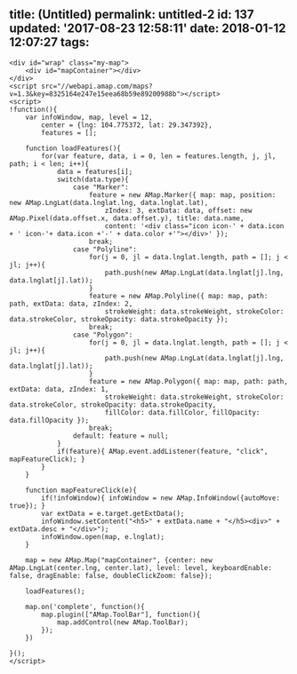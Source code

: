 title: (Untitled)
permalink: untitled-2
id: 137
updated: '2017-08-23 12:58:11'
date: 2018-01-12 12:07:27
tags:
---

	<div id="wrap" class="my-map">
		<div id="mapContainer"></div>
	</div>
	<script src="//webapi.amap.com/maps?v=1.3&key=8325164e247e15eea68b59e89200988b"></script>
	<script>
	!function(){
		var infoWindow, map, level = 12,
			center = {lng: 104.775372, lat: 29.347392},
			features = [];

		function loadFeatures(){
			for(var feature, data, i = 0, len = features.length, j, jl, path; i < len; i++){
				data = features[i];
				switch(data.type){
					case "Marker":
						feature = new AMap.Marker({ map: map, position: new AMap.LngLat(data.lnglat.lng, data.lnglat.lat),
							zIndex: 3, extData: data, offset: new AMap.Pixel(data.offset.x, data.offset.y), title: data.name,
							content: '<div class="icon icon-' + data.icon + ' icon-'+ data.icon +'-' + data.color +'"></div>' });
						break;
					case "Polyline":
						for(j = 0, jl = data.lnglat.length, path = []; j < jl; j++){
							path.push(new AMap.LngLat(data.lnglat[j].lng, data.lnglat[j].lat));
						}
						feature = new AMap.Polyline({ map: map, path: path, extData: data, zIndex: 2,
							strokeWeight: data.strokeWeight, strokeColor: data.strokeColor, strokeOpacity: data.strokeOpacity });
						break;
					case "Polygon":
						for(j = 0, jl = data.lnglat.length, path = []; j < jl; j++){
							path.push(new AMap.LngLat(data.lnglat[j].lng, data.lnglat[j].lat));
						}
						feature = new AMap.Polygon({ map: map, path: path, extData: data, zIndex: 1,
							strokeWeight: data.strokeWeight, strokeColor: data.strokeColor, strokeOpacity: data.strokeOpacity,
							fillColor: data.fillColor, fillOpacity: data.fillOpacity });
						break;
					default: feature = null;
				}
				if(feature){ AMap.event.addListener(feature, "click", mapFeatureClick); }
			}
		}

		function mapFeatureClick(e){
			if(!infoWindow){ infoWindow = new AMap.InfoWindow({autoMove: true}); }
			var extData = e.target.getExtData();
			infoWindow.setContent("<h5>" + extData.name + "</h5><div>" + extData.desc + "</div>");
			infoWindow.open(map, e.lnglat);
		}

		map = new AMap.Map("mapContainer", {center: new AMap.LngLat(center.lng, center.lat), level: level, keyboardEnable: false, dragEnable: false, doubleClickZoom: false});
		
		loadFeatures();

		map.on('complete', function(){
			map.plugin(["AMap.ToolBar"], function(){
				map.addControl(new AMap.ToolBar);
			});	
		})
		
	}();
	</script>